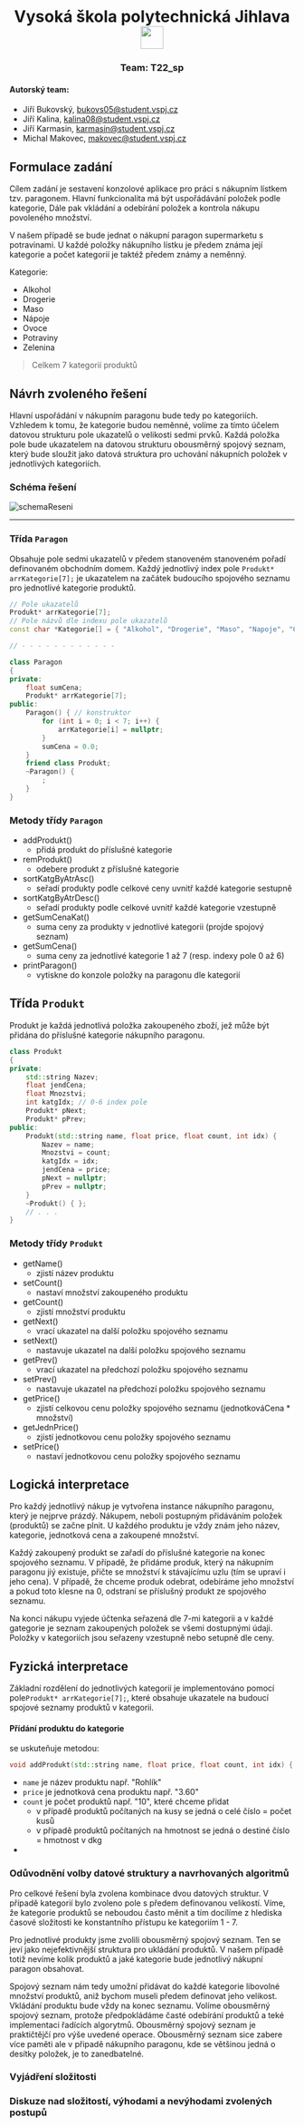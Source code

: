 <div style="text-align:center"><h1>Vysoká škola polytechnická Jihlava <img height="40" src="../imgs/vspjLogo.png" /></div>


<div style="text-align:center"><h3>Team: T22_sp</h3> </div>

#### Autorský team:
- Jiří Bukovský, bukovs05@student.vspj.cz
- Jiří Kalina, kalina08@student.vspj.cz
- Jiří Karmasin, karmasin@student.vspj.cz
- Michal Makovec, makovec@student.vspj.cz

## Formulace zadání
Cílem zadání je sestavení konzolové aplikace pro práci s nákupním lístkem tzv. paragonem. Hlavní funkcionalita má být uspořádávání položek podle kategorie, Dále pak vkládání a odebírání položek a kontrola nákupu povoleného množství. 

V našem případě se bude jednat o nákupní paragon supermarketu s potravinami. U každé položky nákupního lístku je předem známa její kategorie a počet kategorií je taktéž předem známy a neměnný.

Kategorie:
- Alkohol
- Drogerie
- Maso
- Nápoje
- Ovoce
- Potraviny
- Zelenina
> Celkem 7 kategorií produktů


## Návrh zvoleného řešení 
Hlavní uspořádání v nákupním paragonu bude tedy po kategoriích. Vzhledem k tomu, že kategorie budou neměnné, volíme za tímto účelem datovou strukturu pole ukazatelů o velikosti sedmi prvků. Každá položka pole bude ukazatelem na datovou strukturu obousměrný spojový seznam, který bude sloužit jako datová struktura pro uchování nákupních položek v jednotlivých kategoriích.

### Schéma řešení
![schemaReseni](../imgs/model.png)

- - -

### Třída `Paragon`
Obsahuje pole sedmi ukazatelů v předem stanoveném stanoveném pořadí definovaném obchodním domem. Každý jednotlivý index pole `Produkt* arrKategorie[7];` je ukazatelem na začátek budoucího spojového seznamu pro jednotlivé kategorie produktů.
```cpp
// Pole ukazatelů
Produkt* arrKategorie[7]; 
// Pole názvů dle indexu pole ukazatelů
const char *Kategorie[] = { "Alkohol", "Drogerie", "Maso", "Napoje", "Ovoce", "Potraviny", "Zelenina"};

// - - - - - - - - - - - - 

class Paragon
{
private:
    float sumCena;
    Produkt* arrKategorie[7];
public:
    Paragon() { // konstruktor
        for (int i = 0; i < 7; i++) {
            arrKategorie[i] = nullptr;
        }
        sumCena = 0.0;
    } 
    friend class Produkt;
    ~Paragon() {
        ;
    }
}
```

### Metody třídy `Paragon`
+ addProdukt()
    - přidá produkt do příslušné kategorie
+ remProdukt()
    - odebere produkt z příslušné kategorie
+ sortKatgByAtrAsc()
    - seřadí produkty podle celkové ceny uvnitř každé kategorie sestupně
+ sortKatgByAtrDesc()
    - seřadí produkty podle celkové uvnitř každé kategorie vzestupně
+ getSumCenaKat()
    - suma ceny za produkty v jednotlivé kategorii (projde spojový seznam)
+ getSumCena()
    - suma ceny za jednotlivé kategorie 1 až 7 (resp. indexy pole 0 až 6)
+ printParagon()
    - vytiskne do konzole položky na paragonu dle kategorií


## Třída `Produkt`
Produkt je každá jednotlivá položka zakoupeného zboží, jež může být přidána do příslušné kategorie nákupního paragonu.
```cpp
class Produkt
{
private:
    std::string Nazev;
    float jendCena;
    float Mnozstvi;
    int katgIdx; // 0-6 index pole
    Produkt* pNext;
    Produkt* pPrev;
public:
    Produkt(std::string name, float price, float count, int idx) {
        Nazev = name;
        Mnozstvi = count;
        katgIdx = idx;
        jendCena = price;
        pNext = nullptr;
        pPrev = nullptr;
    }
    ~Produkt() { };
    // . . .
}
```
 
### Metody třídy `Produkt`
+ getName()
    - zjistí název produktu
+ setCount()
    - nastaví množství zakoupeného produktu
+ getCount()
    - zjistí množství produktu
+ getNext()
    - vrací ukazatel na další položku spojového seznamu
+ setNext()
    - nastavuje ukazatel na další položku spojového seznamu
+ getPrev()
    - vrací ukazatel na předchozí položku spojového seznamu
+ setPrev()
    - nastavuje ukazatel na předchozí položku spojového seznamu
+ getPrice()
    - zjistí celkovou cenu položky spojového seznamu (jednotkováCena * množství)
+ getJednPrice()
    - zjistí jednotkovou cenu položky spojového seznamu
+ setPrice()
    - nastaví jednotkovou cenu položky spojového seznamu

## Logická interpretace
Pro každý jednotlivý nákup je vytvořena instance nákupního paragonu, který je nejprve prázdý. Nákupem, neboli postupným přidáváním položek (produktů) se začne plnit. U každého produktu je vždy znám jeho název, kategorie, jednotková cena a zakoupené množství.  

Každý zakoupený produkt se zařadí do příslušné kategorie na konec spojového seznamu. V případě, že přidáme produk, který na nákupním paragonu jiý existuje, přičte se množství k stávajícímu uzlu (tím se upraví i jeho cena). V případě, že chceme produk odebrat, odebíráme jeho množství a pokud toto klesne na 0, odstraní se příslušný produkt ze spojového seznamu.  

Na konci nákupu vyjede účtenka seřazená dle 7-mi kategorii a v každé gategorie je seznam zakoupených položek se všemi dostupnými údaji. Položky v kategoriích jsou seřazeny vzestupně nebo setupně dle ceny.


## Fyzická interpretace
Základní rozdělení do jednotlivých kategorií je implementováno pomocí pole`Produkt* arrKategorie[7];`, které obsahuje ukazatele na budoucí spojové seznamy produktů v kategorii.

#### Přídání produktu do kategorie
se uskuteňuje metodou:
```cpp
void addProdukt(std::string name, float price, float count, int idx) {...}
```
- `name` je název produktu např. "Rohlík"
- `price` je jednotková cena produktu např. "3.60"
- `count` je počet produktů např. "10", které chceme přidat
    - v případě produktů počítaných na kusy se jedná o celé číslo = počet kusů
    - v případě produktů počítaných na hmotnost se jedná o destiné číslo = hmotnost v dkg
-

### Odůvodnění volby datové struktury a navrhovaných algoritmů
Pro celkové řešení byla zvolena kombinace dvou datových struktur. V případě kategorií bylo zvoleno pole s předem definovanou velikostí. Víme, že kategorie produktů se neboudou často měnit a tím docílíme z hlediska časové složitosti ke konstantního přístupu ke kategoriím 1 - 7.  

Pro jednotlivé produkty jsme zvolili obousměrný spojový seznam. Ten se jeví jako nejefektivnější struktura pro ukládání produktů. V našem případě totiž nevíme kolik produktů a jaké kategorie bude jednotlivý nákupní paragon obsahovat.  

Spojový seznam nám tedy umožní přidávat do každé kategorie libovolné množství produktů, aniž bychom museli předem definovat jeho velikost. Vkládání produktu bude vždy na konec seznamu. Volíme obousměrný spojový seznam, protože předpokládáme časté odebírání produktů a teké implementaci řadících algorytmů. Obousměrný spojový seznam je praktičtějčí pro výše uvedené operace. Obousměrný seznam sice zabere více paměti ale v připadě nákupního paragonu, kde se většinou jedná o desítky položek, je to zanedbatelné.
### Vyjádření složitosti

### Diskuze nad složitostí, výhodami a nevýhodami zvolených postupů